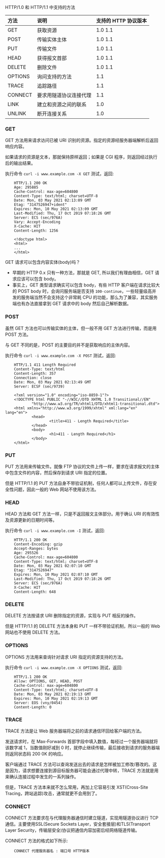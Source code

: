 
HTTP/1.0 和 HTTP/1.1 中支持的方法

|   方法   |   说明                | 支持的 HTTP 协议版本 |
|:---------|:---------------------|:--------------------|
| GET      | 获取资源              | 1.0 1.1 |
| POST     | 传输实体主体          | 1.0 1.1 |
| PUT      | 传输文件              | 1.0 1.1 |
| HEAD     | 获得报文首部          | 1.0 1.1 |
| DELETE   | 删除文件              | 1.0 1.1 |
| OPTIONS  | 询问支持的方法        | 1.1 |
| TRACE    | 追踪路径              | 1.1 |
| CONNECT  | 要求用隧道协议连接代理 | 1.1 |
| LINK     | 建立和资源之间的联系   | 1.0 |
| UNLINK   | 断开连接关系          | 1.0 |


### GET

GET 方法用来请求访问已被 URI 识别的资源。指定的资源经服务器端解析后返回响应内容。

如果请求的资源是文本，那就保持原样返回；如果是 CGI 程序，则返回经过执行后的输出结果。

执行命令 `curl -i www.example.com -X GET` 测试，返回:
```shell
    HTTP/1.1 200 OK
    Age: 295885
    Cache-Control: max-age=604800
    Content-Type: text/html; charset=UTF-8
    Date: Mon, 03 May 2021 02:13:09 GMT
    Etag: "3147526947+ident"
    Expires: Mon, 10 May 2021 02:13:09 GMT
    Last-Modified: Thu, 17 Oct 2019 07:18:26 GMT
    Server: ECS (sec/976A)
    Vary: Accept-Encoding
    X-Cache: HIT
    Content-Length: 1256

    <!doctype html>
    <html>
    ...
    </html>
```

GET 请求可以包含内容实体(body)吗？
* 早期的 HTTP 0.x 只有一种方法，那就是 GET, 所以我们有理由相信，GET 请求应该可以包含 body。
* 事实上，GET 类型请求确实可以包含 body，有些 HTTP 客户端在请求比较大的 POST body 时，会询问服务端是否支持 `100-continue`，一些轻量级高并发的服务端当然不会支持这个非常耗 CPU 的功能，那么为了兼容，其实服务端也有办法直接拿到 GET 请求中的 body 然后自己解析数据。


### POST

虽然 GET 方法也可以传输实体的主体，但一般不用 GET 方法进行传输，而是用 POST 方法。

与 GET 不同的是，POST 的主要目的并不是获取响应的主体内容。

执行命令 `curl -i www.example.com -X POST` 测试，返回:
```shell
    HTTP/1.1 411 Length Required
    Content-Type: text/html
    Content-Length: 357
    Connection: close
    Date: Mon, 03 May 2021 02:13:49 GMT
    Server: ECSF (sec/9739)

    <?xml version="1.0" encoding="iso-8859-1"?>
    <!DOCTYPE html PUBLIC "-//W3C//DTD XHTML 1.0 Transitional//EN"
            "http://www.w3.org/TR/xhtml1/DTD/xhtml1-transitional.dtd">
    <html xmlns="http://www.w3.org/1999/xhtml" xml:lang="en" lang="en">
            <head>
                    <title>411 - Length Required</title>
            </head>
            <body>
                    <h1>411 - Length Required</h1>
            </body>
    </html>
```


### PUT

PUT 方法用来传输文件。就像 FTP 协议的文件上传一样，要求在请求报文的主体中包含文件的内容，然后保存到请求 URI 指定的位置。

但是 HTTP/1.1 的 PUT 方法自身不带验证机制，任何人都可以上传文件，存在安全性问题，因此一般的 Web 网站不使用该方法。


### HEAD

HEAD 方法和 GET 方法一样，只是不返回报文主体部分。用于确认 URI 的有效性及资源更新的日期时间等。

执行命令 `curl -i www.example.com -I` 测试，返回:
```shell
    HTTP/1.1 200 OK
    Content-Encoding: gzip
    Accept-Ranges: bytes
    Age: 295526
    Cache-Control: max-age=604800
    Content-Type: text/html; charset=UTF-8
    Date: Mon, 03 May 2021 02:07:10 GMT
    Etag: "3147526947"
    Expires: Mon, 10 May 2021 02:07:10 GMT
    Last-Modified: Thu, 17 Oct 2019 07:18:26 GMT
    Server: ECS (sec/976A)
    X-Cache: HIT
    Content-Length: 648

```


### DELETE

DELETE 方法按请求 URI 删除指定的资源，实现与 PUT 相反的操作。

但是 HTTP/1.1 的 DELETE  方法本身和 PUT 一样不带验证机制，所以一般的 Web 网站也不使用 DELETE 方法。


### OPTIONS

OPTIONS 方法用来查询针对请求 URI 指定的资源支持的方法。

执行命令 `curl -i www.example.com -X OPTIONS` 测试，返回:
```shell
    HTTP/1.1 200 OK
    Allow: OPTIONS, GET, HEAD, POST
    Cache-Control: max-age=604800
    Content-Type: text/html; charset=UTF-8
    Date: Mon, 03 May 2021 02:19:13 GMT
    Expires: Mon, 10 May 2021 02:19:13 GMT
    Server: EOS (vny/0454)
    Content-Length: 0

```


### TRACE

TRACE 方法是让 Web 服务器端将之前的请求通信环回给客户端的方法。

发送请求时，在 Max-Forwards 首部字段中填入数值，每经过一个服务器端就将该数字减 1，当数值刚好减到 0 时，就停止继续传输，最后接收到请求的服务器端则返同状态码 200 0K 的响应。

客户端通过 TRACE 方法可以查询发送出去的请求是怎样被加工修改/篡改的。这是因为，请求想要连接到源目标服务器可能会通过代理中转，TRACE 方法就是用来确认连接过程中发生的一系列操作。

但是，TRACE 方法本来就不怎么常用，再加上它容易引发 XST(Cross-Site Tracing，跨站追踪)攻击，通常就更不会用到了。


### CONNECT

CONNECT 方法要求在与代理服务器通信时建立隧道，实现用隧道协议进行 TCP 通信。主要使用SSL(Secure Sockets Layer，安全套接层)和TLS(Transport Layer Security，传输层安全)协议把通信内容加密后经网络隧道传输。

CONNECT 方法的格式如下所示:
```shell
    CONNECT 代理服务器名 : 端口号 HTTP版本
```
